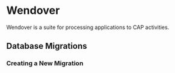 # Wendover

Wendover is a suite for processing applications to CAP activities.

## Database Migrations

### Creating a New Migration